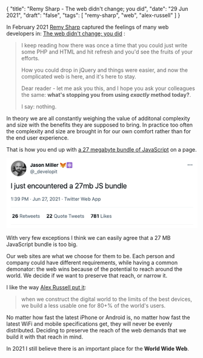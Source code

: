 {
	"title": "Remy Sharp - The web didn't change; you did",
	"date": "29 Jun 2021",
	"draft": "false",
	"tags": [
		"remy-sharp",
		"web",
		"alex-russell"
	]
}

In February 2021 [Remy Sharp](https://remysharp.com/) captured the feelings of many web developers in: [The web didn't change; you did](https://remysharp.com/2021/02/11/the-web-didnt-change-you-did) :

> I keep reading how there was once a time that you could just write some PHP and HTML and hit refresh and you'd see the fruits of your efforts.
>
> How you could drop in jQuery and things were easier, and now the complicated web is here, and it's here to stay.
>
> Dear reader - let me ask you this, and I hope you ask your colleagues the same: **what's stopping you from using *exactly* method today?**.
>
> I say: nothing.

In theory we are all constantly weighing the value of additonal complexity and size with the benefits they are supposed to bring.  In practice too often the complexity and size are brought in for our own comfort rather than for the end user experience.

That is how you end up with [a 27 megabyte bundle of JavaScript](https://twitter.com/_developit/status/1409234922703835144) on a page.

<a href="https://twitter.com/_developit/status/1409234922703835144"><img src="27mb-js.png" alt="Jason Miller Tweet" loading="lazy" decoding="async"></a>

With very few exceptions I think we can easily agree that a 27 MB JavaScript bundle is too big.

Our web sites are what we choose for them to be.  Each person and company could have different requirements, while having a common demonator: the web wins because of the potential to reach around the world.  We decide if we want to preserve that reach, or narrow it.

I like the way [Alex Russell put it](https://infrequently.org/2021/03/the-performance-inequality-gap/):

> when we construct the digital world to the limits of the best devices, we build a less usable one for 80+% of the world's users.

No matter how fast the latest iPhone or Android is, no matter how fast the latest WiFi and mobile specifications get, they will never be evenly distributed.  Deciding to preserve the reach of the web demands that we build it with that reach in mind.

In 2021 I still believe there is an important place for the **World Wide Web**.
